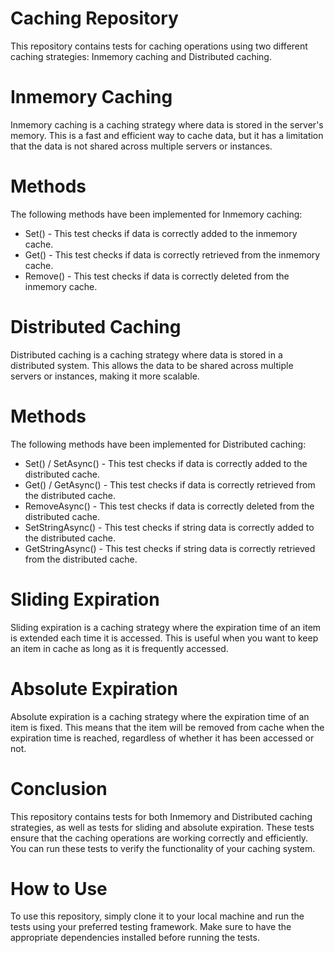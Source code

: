 # Caching Repository
This repository contains tests for caching operations using two different caching strategies: Inmemory caching and Distributed caching.

# Inmemory Caching
Inmemory caching is a caching strategy where data is stored in the server's memory. This is a fast and efficient way to cache data, but it has a limitation that the data is not shared across multiple servers or instances.

# Methods
The following methods have been implemented for Inmemory caching:

* Set() - This test checks if data is correctly added to the inmemory cache.
* Get() - This test checks if data is correctly retrieved from the inmemory cache.
* Remove() - This test checks if data is correctly deleted from the inmemory cache.


# Distributed Caching
Distributed caching is a caching strategy where data is stored in a distributed system. This allows the data to be shared across multiple servers or instances, making it more scalable.

# Methods
The following methods have been implemented for Distributed caching:

* Set() / SetAsync() - This test checks if data is correctly added to the distributed cache.
* Get() / GetAsync() - This test checks if data is correctly retrieved from the distributed cache.
* RemoveAsync() - This test checks if data is correctly deleted from the distributed cache.
* SetStringAsync() - This test checks if string data is correctly added to the distributed cache.
* GetStringAsync() - This test checks if string data is correctly retrieved from the distributed cache.


# Sliding Expiration
Sliding expiration is a caching strategy where the expiration time of an item is extended each time it is accessed. This is useful when you want to keep an item in cache as long as it is frequently accessed.

# Absolute Expiration
Absolute expiration is a caching strategy where the expiration time of an item is fixed. This means that the item will be removed from cache when the expiration time is reached, regardless of whether it has been accessed or not.

# Conclusion
This repository contains tests for both Inmemory and Distributed caching strategies, as well as tests for sliding and absolute expiration. These tests ensure that the caching operations are working correctly and efficiently. You can run these tests to verify the functionality of your caching system.

# How to Use
To use this repository, simply clone it to your local machine and run the tests using your preferred testing framework. Make sure to have the appropriate dependencies installed before running the tests.
